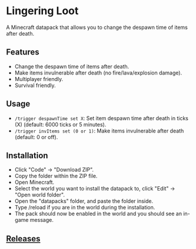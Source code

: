# Lingering Loot
A Minecraft datapack that allows you to change the despawn time of items after death.

## Features
* Change the despawn time of items after death.
* Make items invulnerable after death (no fire/lava/explosion damage).
* Multiplayer friendly.
* Survival friendly.

## Usage
* ```/trigger despawnTime set X```: Set item despawn time after death in ticks (X) (default: 6000 ticks or 5 minutes).
* ```/trigger invItems set (0 or 1)```: Make items invulnerable after death (default: 0 or off).

## Installation
* Click "Code" -> "Download ZIP".
* Copy the folder within the ZIP file.
* Open Minecraft.
* Select the world you want to install the datapack to, click "Edit" -> "Open world folder".
* Open the "datapacks" folder, and paste the folder inside.
* Type /reload if you are in the world during the installation.
* The pack should now be enabled in the world and you should see an in-game message.

## [Releases](https://github.com/TechnoBro03/LingeringLoot/releases)
